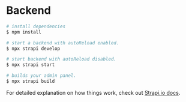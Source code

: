 # Backend

```bash
# install dependencies
$ npm install

# start a backend with autoReload enabled.
$ npx strapi develop

# start backend with autoReload disabled.
$ npx strapi start

# builds your admin panel.
$ npx strapi build
```

For detailed explanation on how things work, check out [Strapi.io docs](https://strapi.io/documentation/developer-docs/latest/developer-resources/cli/CLI.html#strapi-new).
